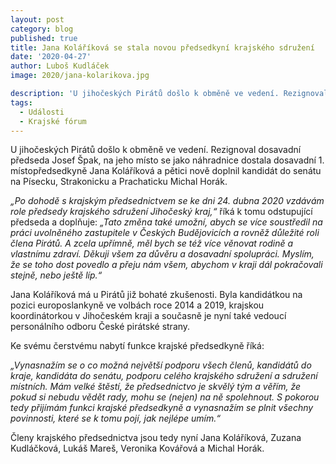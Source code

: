 ```yaml
---
layout: post
category: blog
published: true
title: Jana Koláříková se stala novou předsedkyní krajského sdružení
date: '2020-04-27'
author: Luboš Kudláček
image: 2020/jana-kolarikova.jpg

description: 'U jihočeských Pirátů došlo k obměně ve vedení. Rezignoval dosavadní předseda Josef Špak, na jeho místo se jako náhradnice dostala dosavadní 1. místopředsedkyně Jana Koláříková a pětici nově doplnil kandidát do senátu na Písecku, Strakonicku a Prachaticku Michal Horák.'
tags:
  - Události
  - Krajské fórum
---
```

U jihočeských Pirátů došlo k obměně ve vedení. Rezignoval dosavadní předseda Josef Špak, na jeho místo se jako náhradnice dostala dosavadní 1. místopředsedkyně Jana Koláříková a pětici nově doplnil kandidát do senátu na Písecku, Strakonicku a Prachaticku Michal Horák.

*„Po dohodě s krajským předsednictvem se ke dni 24. dubna 2020 vzdávám role předsedy krajského sdružení Jihočeský kraj,“* říká k tomu odstupující předseda a doplňuje: *„Tato změna také umožní, abych se více soustředil na práci uvolněného zastupitele v Českých Budějovicích a rovněž důležité roli člena Pirátů. A zcela upřímně, měl bych se též více věnovat rodině a vlastnímu zdraví. Děkuji všem za důvěru a dosavadní spolupráci. Myslím, že se toho dost povedlo a přeju nám všem, abychom v kraji dál pokračovali stejně, nebo ještě líp.“*

Jana Koláříková má u Pirátů již bohaté zkušenosti. Byla kandidátkou na pozici europoslankyně ve volbách roce 2014 a 2019, krajskou koordinátorkou v Jihočeském kraji a současně je nyní také vedoucí personálního odboru České pirátské strany. 

Ke svému čerstvému nabytí funkce krajské předsedkyně říká:

*„Vynasnažím se o co možná největší podporu všech členů, kandidátů do kraje, kandidáta do senátu, podporu celého krajského sdružení a sdružení místních. Mám velké štěstí, že předsednictvo je skvělý tým a věřím, že pokud si nebudu vědět rady, mohu se (nejen) na ně spolehnout. S pokorou tedy přijímám funkci krajské předsedkyně a vynasnažím se plnit všechny povinnosti, které se k tomu pojí, jak nejlépe umím.“* 

Členy krajského předsednictva jsou tedy nyní Jana Koláříková, Zuzana Kudláčková, Lukáš Mareš, Veronika Kovářová a Michal Horák.